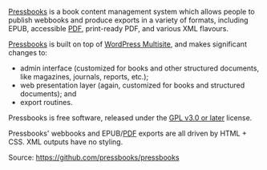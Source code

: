 [Pressbooks](https://pressbooks.org/) is a book content management system which allows people to publish webbooks and produce exports in a variety of formats, including EPUB, accessible [PDF](https://docraptor.com/blog/docraptor-vs-princexml/), print-ready PDF, and various XML flavours.

[Pressbooks](https://pressbooks.org/) is built on top of [WordPress Multisite](https://wordpress.org/support/article/glossary/#multisite), and makes significant changes to:

*    admin interface (customized for books and other structured documents, like magazines, journals, reports, etc.);
*    web presentation layer (again, customized for books and structured documents); and
*    export routines.

Pressbooks is free software, released under the [GPL v3.0 or later](https://github.com/pressbooks/pressbooks/blob/master/LICENSE.md) license.

Pressbooks' webbooks and EPUB/[PDF](https://docraptor.com/blog/docraptor-vs-princexml/) exports are all driven by HTML + CSS. XML outputs have no styling.

Source: https://github.com/pressbooks/pressbooks
